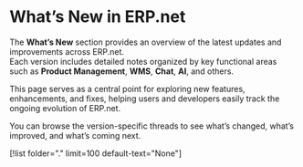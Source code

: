 # What’s New in ERP.net

The **What’s New** section provides an overview of the latest updates and improvements across ERP.net.  
Each version includes detailed notes organized by key functional areas such as **Product Management**, **WMS**, **Chat**, **AI**, and others.  

This page serves as a central point for exploring new features, enhancements, and fixes, helping users and developers easily track the ongoing evolution of ERP.net.  

You can browse the version-specific threads to see what’s changed, what’s improved, and what’s coming next.

[!list folder="." limit=100 default-text="None"]
